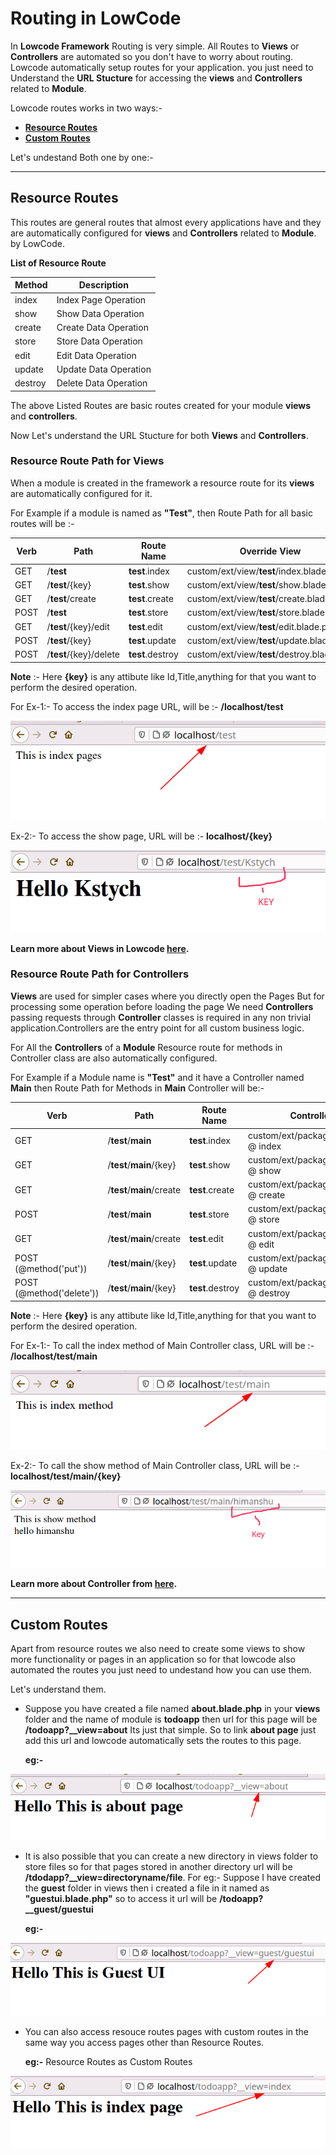 # Routing in LowCode

In **Lowcode Framework** Routing is very simple. All Routes to **Views** or **Controllers** are automated so you don't have to worry about routing. Lowcode automatically setup routes for your application. you just need to Understand the **URL Stucture** for accessing the **views** and **Controllers** related to **Module**.


Lowcode routes works in two ways:-

- **[Resource Routes]()**
- **[Custom Routes]()**

Let's undestand Both one by one:- 

---

## Resource Routes

This routes are general routes that almost every applications have and they are automatically configured for **views** and **Controllers** related to **Module**. by LowCode.

**List of Resource Route**

| Method | Description |
|--------|-------------|
| index  | Index Page Operation|
| show   | Show Data Operation |
| create | Create Data Operation  |
| store  | Store Data Operation  |
| edit   | Edit Data Operation |
| update | Update Data Operation |
| destroy| Delete Data Operation|

The above Listed Routes are basic routes created for your module **views** and **controllers**.

Now Let's understand the URL Stucture for both **Views** and **Controllers**.

### Resource Route Path for Views
When a module is created in the framework a resource route for its **views** are automatically configured for it.

For Example if a module is named as **"Test"**, then Route Path for all basic routes will be :- 


| Verb |  Path | Route Name | Override View |
|------|-------|------------|----------------|
| GET  | /**test** | **test**.index | custom/ext/view/**test**/index.blade.php |
| GET  | /**test**/{key} | **test**.show | custom/ext/view/**test**/show.blade.php |
| GET  | /**test**/create | **test**.create | custom/ext/view/**test**/create.blade.php |
| POST | /**test** | **test**.store | custom/ext/view/**test**/store.blade.php |
| GET  | /**test**/{key}/edit | **test**.edit | custom/ext/view/**test**/edit.blade.php |
| POST | /**test**/{key} | **test**.update | custom/ext/view/**test**/update.blade.php |
| POST | /**test**/{key}/delete | **test**.destroy | custom/ext/view/**test**/destroy.blade.php |

**Note** :- Here **{key}** is any attibute like Id,Title,anything for that you want to perform the desired operation. 

For Ex-1:- To access the index page URL, will be :- **/localhost/test**

![Index Route](Imgs/indexroute.png "Index Route URL")

Ex-2:- To access the show page, URL will be :- **localhost/{key}**

![Show Route](Imgs/showroute.png "Show Route URL")

**Learn more about Views in Lowcode [here]().**

### Resource Route Path for Controllers
**Views** are used for simpler cases where you directly open the Pages But for processing some operation before loading the page We need **Controllers** passing requests through **Controller** classes is required in any non trivial application.Controllers are the entry point for all custom business logic.

For All the **Controllers** of a **Module** Resource route for methods in Controller class are also automatically configured. 

For Example if a Module name is **"Test"** and it have a Controller named **Main** then Route Path for Methods in **Main** Controller will be:-


| Verb |  Path | Route Name | Controller File @ Function |
|------|-------|------------|-----------------|
| GET  | /**test**/**main** | **test**.index | custom/ext/packages/**test**/Controller/**Main**.php @ index |
| GET  | /**test**/**main**/{key} | **test**.show | custom/ext/packages/**test**/Controller/**Main**.php @ show |
| GET  | /**test**/**main**/create | **test**.create | custom/ext/packages/**test**/Controller/**Main**.php @ create |
| POST | /**test**/**main** | **test**.store | custom/ext/packages/**test**/Controller/**Main**.php @ store |
| GET  | /**test**/**main**/create | **test**.edit | custom/ext/packages/**test**/Controller/**Main**.php @ edit |
| POST (@method('put')) | /**test**/**main**/{key} | **test**.update | custom/ext/packages/**test**/Controller/**Main**.php @ update |
| POST (@method('delete'))| /**test**/**main**/{key} | **test**.destroy | custom/ext/packages/**test**/Controller/**Main**.php @ destroy |


**Note** :- Here **{key}** is any attibute like Id,Title,anything for that you want to perform the desired operation. 

For Ex-1:- To call the index method of Main Controller class, URL will be :- **/localhost/test/main**

![Index Route](Imgs/indexcontrollerroute.png "Index Route URL")

Ex-2:- To call the show method of Main Controller class, URL will be :- **localhost/test/main/{key}**

![Show Route](Imgs/showcontrollerroute.png "Show Route URL")

**Learn more about Controller from [here]().**

---

## Custom Routes

Apart from resource routes we also need to create some views to show more functionality or pages in an application so for that lowcode also automated the routes you just need to undestand how you can use them.

Let's understand them.

- Suppose you have created a file named **about.blade.php** in your **views** folder and the name of module is **todoapp** then  url for this page will be **/todoapp?__view=about** Its just that simple. So to link **about page** just add this url and lowcode automatically sets the routes to this page.

	**eg:-** 

![Custom Route](Imgs/customroute1.png "Custom route example")

- It is also possible that you can create a new directory in views folder to store files so for that pages stored in another directory url will be **/tdodapp?__view=directoryname/file**. For eg:- Suppose I have created the **guest** folder in views then i created a file in it named as **"guestui.blade.php"** so to access it url will be **/todoapp?__guest/guestui** 

	**eg:-**

![Custom Route](Imgs/customroute2.png "Custom route example")

- You can also access resouce routes pages with custom routes in the same way you access pages other than Resource Routes.
	
	**eg:-** Resource Routes as Custom Routes

![Custom Route](Imgs/customroute4.png "Resource Route as Custom Route")	





